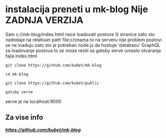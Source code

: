 # instalacija preneti u mk-blog Nije ZADNJA VERZIJA

Sam c://mk-blog/index.html nece loadovati postove ili stranice zato sto nadodaje na relativan path file:c/onama to na serveru nije problem  postovi se ne loaduju zato sto je potreban node.js da hostuje 'databazu' GraphQL za loadovanje postova to se moze resiti sa gatsby serve umesto otvaranja fajla index.html

```
git clone https://github.com/kubet/mk-blog
```

```
cd mk-blog
```

```
git clone https://github.com/kubet/public
```

```
gatsby serve
```
serve je na localhost:9000

## Za vise info 

***https://github.com/kubet/mk-blog***